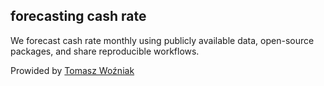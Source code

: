 ## forecasting cash rate

We forecast cash rate monthly using publicly available data, open-source packages, and share reproducible workflows.

Prowided by [Tomasz Woźniak](https://github.com/donotdespair)
